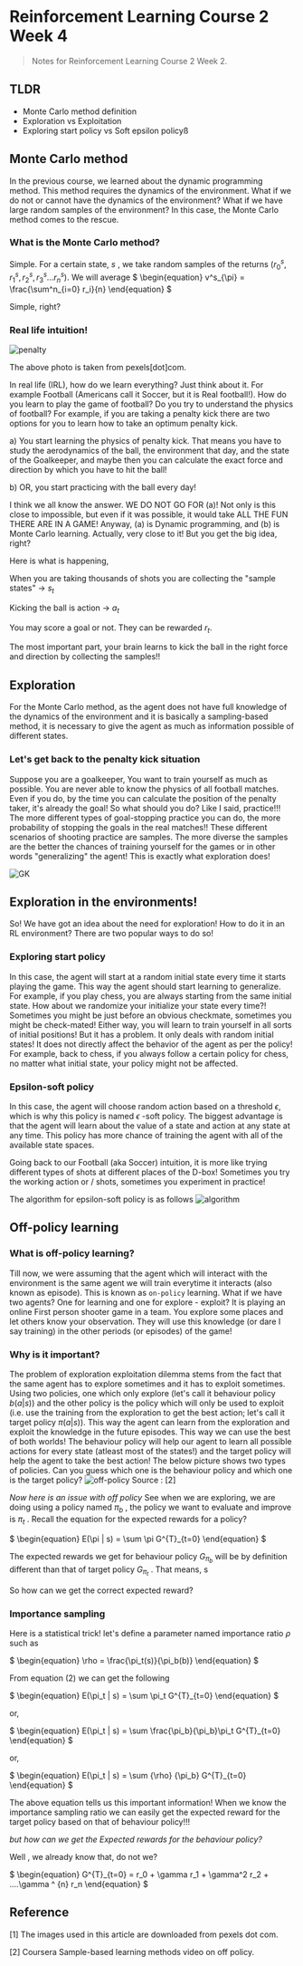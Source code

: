 # Reinforcement Learning Course 2 Week 4

> Notes for Reinforcement Learning Course 2 Week 2.

## TLDR

- Monte Carlo method definition
- Exploration vs Exploitation
- Exploring start policy vs Soft epsilon policyß

## Monte Carlo method

In the previous course, we learned about the dynamic programming method. This method requires the dynamics of the environment. What if we do not or cannot have the dynamics of the environment? What if we have large random samples of the environment? In this case, the Monte Carlo method comes to the rescue.

### What is the Monte Carlo method? 

Simple. For a certain state, $s$ , we take random samples of the returns $(r^s_0, r^s_1, r^s_2, r^s_3...r^s_n)$. We will average 
$
\begin{equation}
v^s_{\pi} = \frac{\sum^n_{i=0} r_i}{n}
\end{equation}
$

Simple, right?

### Real life intuition!

![penalty](/images/RL_2_W2_blog/image_1_pexels_penalty.jpg)

The above photo is taken from pexels[dot]com.

In real life (IRL), how do we learn everything? Just think about it. For example Football (Americans call it Soccer, but it is Real football!). How do you learn to play the game of football? Do you try to understand the physics of football? For example, if you are taking a penalty kick there are two options for you to learn how to take an optimum penalty kick.

 a) You start learning the physics of penalty kick. That means you have to study the aerodynamics of the ball, the environment that day, and the state of the Goalkeeper, and maybe then you can calculate the exact force and direction by which you have to hit the ball! 
    
 b) OR, you start practicing with the ball every day!


I think we all know the answer. WE DO NOT GO FOR (a)! Not only is this close to impossible, but even if it was possible, it would take ALL THE FUN THERE ARE IN A GAME! Anyway, (a) is Dynamic programming, and (b) is Monte Carlo learning. Actually, very close to it! But you get the big idea, right?


Here is what is happening,

When you are taking thousands of shots you are collecting the "sample states" -> $s_t$

Kicking the ball is action -> $a_t$

You may score a goal or not. They can be rewarded $r_t$.

The most important part, your brain learns to kick the ball in the right force and direction by collecting the samples!!


## Exploration

For the Monte Carlo method, as the agent does not have full knowledge of the dynamics of the environment and it is basically a sampling-based method, it is necessary to give the agent as much as information possible of different states.

### Let's get back to the penalty kick situation

Suppose you are a goalkeeper, You want to train yourself as much as possible. You are never able to know the physics of all football matches. Even if you do, by the time you can calculate the position of the penalty taker, it's already the goal! So what should you do? Like I said, practice!!! The more different types of goal-stopping practice you can do, the more probability of stopping the goals in the real matches!! These different scenarios of shooting practice are samples. The more diverse the samples are the better the chances of training yourself for the games or in other words "generalizing" the agent! This is exactly what exploration does!

![GK](/images/RL_2_W2_blog/image_2_pexels_GK.jpg)

## Exploration in the environments!

So! We have got an idea about the need for exploration! How to do it in an RL environment? 
There are two popular ways to do so!

### Exploring start policy

In this case, the agent will start at a random initial state every time it starts playing the game.
This way the agent should start learning to generalize. For example, if you play chess, you are always starting from the same initial state.
How about we randomize your initialize your state every time?! Sometimes you might be just before an obvious checkmate, sometimes you might be check-mated!
Either way, you will learn to train yourself in all sorts of initial positions! But it has a problem. It only deals with random initial states!
It does not directly affect the behavior of the agent as per the policy! For example, back to chess, if you always follow a certain policy for chess, 
no matter what initial state, your policy might not be affected.

### Epsilon-soft policy 

In this case, the agent will choose random action based on a threshold $\epsilon$, which is why this policy is named $\epsilon$ -soft policy. The biggest advantage is that the agent will learn about the value of a state and action at any state at any time. This policy has more chance of training the agent with all of the available state spaces. 

Going back to our Football (aka Soccer) intuition, it is more like trying different types of shots at different places of the D-box! Sometimes you try the working action or / shots, sometimes you experiment in practice!

The algorithm for epsilon-soft policy is as follows 
![algorithm](/images/RL_2_W2_blog/image_3_algo_rl.jpeg)

## Off-policy learning 

### What is off-policy learning?

Till now, we were assuming that the agent which will interact with the environment is the same agent we will train everytime it interacts (also known as episode).
This is known as `on-policy` learning. What if we have two agents? One for learning and one for explore - exploit? It is playing an online First person shooter game
in a team. You explore some places and let others know your observation. They will use this knowledge (or dare I say training) in the other periods (or episodes) of
the game!

### Why is it important?

The problem of exploration exploitation dilemma stems from the fact that the same agent has to explore sometimes and it has to exploit sometimes. Using two policies, one which only explore (let's call it behaviour policy $b(a|s)$) and the other policy is the policy which will only be used to exploit (i.e. use the training from the exploration to get the best action; let's call it target policy $\pi(a|s)$). This way the agent can learn from the exploration and exploit the knowledge in the future episodes. This way we can use the best of both worlds! The behaviour policy will help our agent to learn all possible actions for every state (atleast most of the states!) and the target policy will help the agent to take the best action!
The below picture shows two types of policies. Can you guess which one is the behaviour policy and which one is the target policy?
![off-policy](/images/RL_2_W2_blog/image_4_exploit_exploration.png)
Source : [2]

*Now here is an issue with off policy*
See when we are exploring, we are doing using a policy named $\pi_b$ , the policy we want to evaluate and improve is $\pi_t$ . Recall the equation for the expected rewards for a policy?

$
\begin{equation}
E(\pi | s) = \sum \pi G^{T}_{t=0}
\end{equation}
$

The expected rewards we get for behaviour policy $G_{\pi_b}$ will be by definition different than that of target policy $G_{\pi_t}$ . That means, 
s

So how can we get the correct expected reward?

### Importance sampling

Here is a statistical trick! let's define a parameter named importance ratio $\rho$ such as

$
\begin{equation}
\rho = \frac{\pi_t(s)}{\pi_b(b)}
\end{equation}
$


From equation (2) we can get the following

$
\begin{equation}
E(\pi_t | s) = \sum \pi_t G^{T}_{t=0}
\end{equation}
$

or,

$
\begin{equation}
E(\pi_t | s) = \sum \frac{\pi_b}{\pi_b}\pi_t G^{T}_{t=0}
\end{equation}
$

or,

$
\begin{equation}
E(\pi_t | s) = \sum {\rho} {\pi_b} G^{T}_{t=0}
\end{equation}
$

The above equation tells us this important information! When we know the importance sampling ratio we can easily get the expected reward for the target policy based on that of behaviour policy!!!

*but how can we get the Expected rewards for the behaviour policy?*

Well , we already know that, do not we?

$
\begin{equation}
G^{T}_{t=0} = r_0 + \gamma r_1 +  \gamma^2 r_2 + ....\gamma ^ {n} r_n
\end{equation}
$

## Reference

[1] The images used in this article are downloaded from pexels dot com.

[2] Coursera Sample-based learning methods video on off policy.